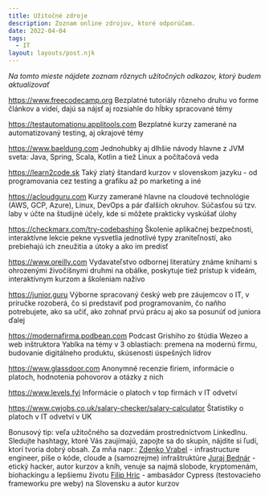 ```yaml
---
title: Užitočné zdroje
description: Zoznam online zdrojov, ktoré odporúčam.
date: 2022-04-04
tags:
  - IT
layout: layouts/post.njk
---
```


*Na tomto mieste nájdete zoznam rôznych užitočných odkazov, ktorý budem aktualizovať*

https://www.freecodecamp.org Bezplatné tutoriály rôzneho druhu vo forme článkov a videí, dajú sa nájsť aj rozsiahle do hĺbky spracované témy

https://testautomationu.applitools.com Bezplatné kurzy zamerané na automatizovaný testing, aj okrajové témy

https://www.baeldung.com Jednohubky aj dlhšie návody hlavne z JVM sveta: Java, Spring, Scala, Kotlin a tiež Linux a počítačová veda

https://learn2code.sk Taký zlatý štandard kurzov v slovenskom jazyku - od programovania cez testing a grafiku až po marketing a iné

https://acloudguru.com Kurzy zamerané hlavne na cloudové technológie (AWS, GCP, Azure), Linux, DevOps a pár ďalších okruhov. Súčasťou sú tzv. laby v účte na študijné účely, kde si môžete prakticky vyskúšať úlohy

https://checkmarx.com/try-codebashing Školenie aplikačnej bezpečnosti, interaktívne lekcie pekne vysvetlia jednotlivé typy zraniteľností, ako prebiehajú ich zneužitia a útoky a ako im predísť

https://www.oreilly.com Vydavateľstvo odbornej literatúry známe knihami s ohrozenými živočíšnymi druhmi na obálke, poskytuje tiež prístup k videám, interaktívnym kurzom a školeniam naživo

https://junior.guru Výborne spracovaný český web pre záujemcov o IT, v príručke rozoberá, čo si predstaviť pod programovaním, čo naňho potrebujete, ako sa učiť, ako zohnať prvú prácu aj ako sa posunúť od juniora ďalej

https://modernafirma.podbean.com Podcast Grishiho zo štúdia Wezeo a web inštruktora Yablka na témy v 3 oblastiach: premena na modernú firmu, budovanie digitálneho produktu, skúsenosti úspešných lídrov

https://www.glassdoor.com Anonymné recenzie firiem, informácie o platoch, hodnotenia pohovorov a otázky z nich

https://www.levels.fyi Informácie o platoch v top firmách v IT odvetví

https://www.cwjobs.co.uk/salary-checker/salary-calculator Štatistiky o platoch v IT odvetví v UK

Bonusový tip: veľa užitočného sa dozvedám prostredníctvom LinkedInu. Sledujte hashtagy, ktoré Vás zaujímajú, zapojte sa do skupín, nájdite si ľudí, ktorí tvoria dobrý obsah. Za mňa napr.:
[Zdenko Vrabel](https://sk.linkedin.com/in/zdenkovrabel) - infrastructure engineer, píše o kóde, cloude a (samozrejme) infraštruktúre
[Juraj Bednár](https://sk.linkedin.com/in/jbednar) - etický hacker, autor kurzov a kníh, venuje sa najmä slobode, kryptomenám, biohackingu a lepšiemu životu
[Filip Hric](https://sk.linkedin.com/in/filip-hric-11a5b1126) - ambasádor Cypress (testovacieho frameworku pre weby) na Slovensku a autor kurzov
